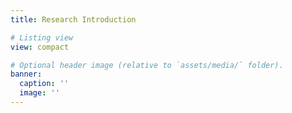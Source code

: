 ```yaml
---
title: Research Introduction

# Listing view
view: compact

# Optional header image (relative to `assets/media/` folder).
banner:
  caption: ''
  image: ''
---
```

